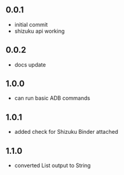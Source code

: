 ## 0.0.1

- initial commit
- shizuku api working

## 0.0.2

- docs update

## 1.0.0

- can run basic ADB commands 

## 1.0.1

- added check for Shizuku Binder attached

## 1.1.0

- converted List<String> output to String